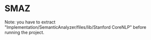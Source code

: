 SMAZ
======================
Note: you have to extract "Implementation/SemanticAnalyzer/files/lib/Stanford CoreNLP" before running the project.
